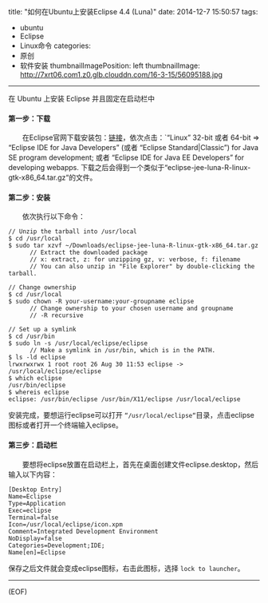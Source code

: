 title: "如何在Ubuntu上安装Eclipse 4.4 (Luna)"
date: 2014-12-7 15:50:57
tags:
  - ubuntu
  - Eclipse
  - Linux命令
categories:
  - 原创
  - 软件安装
thumbnailImagePosition: left
thumbnailImage: http://7xrt06.com1.z0.glb.clouddn.com/16-3-15/56095188.jpg
---

在 Ubuntu 上安装 Eclipse 并且固定在启动栏中
<!-- excerpt -->

#### 第一步：下载

&emsp;&emsp;在Eclipse官网下载安装包：[链接](http://www.eclipse.org/downloads/)，依次点击：`“Linux” 32-bit 或者 64-bit ⇒ “Eclipse IDE for Java Developers” (或者 “Eclipse Standard|Classic”) for Java SE program development; 或者 “Eclipse IDE for Java EE Developers” for developing webapps. 下载之后会得到一个类似于“eclipse-jee-luna-R-linux-gtk-x86_64.tar.gz“的文件。

#### 第二步：安装
&emsp;&emsp;依次执行以下命令：

```shell
// Unzip the tarball into /usr/local
$ cd /usr/local
$ sudo tar xzvf ~/Downloads/eclipse-jee-luna-R-linux-gtk-x86_64.tar.gz
      // Extract the downloaded package
      // x: extract, z: for unzipping gz, v: verbose, f: filename
      // You can also unzip in "File Explorer" by double-clicking the tarball.
 
// Change ownership
$ cd /usr/local
$ sudo chown -R your-username:your-groupname eclipse
      // Change ownership to your chosen username and groupname
      // -R recursive
 
// Set up a symlink
$ cd /usr/bin
$ sudo ln -s /usr/local/eclipse/eclipse
      // Make a symlink in /usr/bin, which is in the PATH.
$ ls -ld eclipse
lrwxrwxrwx 1 root root 26 Aug 30 11:53 eclipse -> /usr/local/eclipse/eclipse
$ which eclipse
/usr/bin/eclipse
$ whereis eclipse
eclipse: /usr/bin/eclipse /usr/bin/X11/eclipse /usr/local/eclipse
```

安装完成，要想运行eclipse可以打开 `“/usr/local/eclipse“`目录，点击eclipse图标或者打开一个终端输入eclipse。

#### 第三步：启动栏
&emsp;&emsp;要想将eclipse放置在启动栏上，首先在桌面创建文件eclipse.desktop，然后输入以下内容：

```shell
[Desktop Entry]
Name=Eclipse 
Type=Application
Exec=eclipse
Terminal=false
Icon=/usr/local/eclipse/icon.xpm
Comment=Integrated Development Environment
NoDisplay=false
Categories=Development;IDE;
Name[en]=Eclipse
```

保存之后文件就会变成eclipse图标，右击此图标，选择 `lock to launcher`。

***
(EOF)


